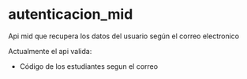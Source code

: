 # autenticacion_mid

Api mid que recupera los datos del usuario según el correo electronico

Actualmente el api valida:

- Código de los estudiantes segun el correo

